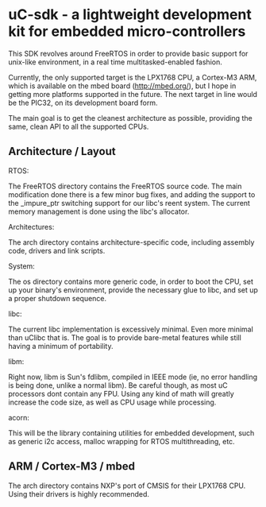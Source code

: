 
uC-sdk - a lightweight development kit for embedded micro-controllers
=====================================================================

This SDK revolves around FreeRTOS in order to provide basic support for
unix-like environment, in a real time multitasked-enabled fashion.

Currently, the only supported target is the LPX1768 CPU, a Cortex-M3 ARM,
which is available on the mbed board (http://mbed.org/), but I hope in
getting more platforms supported in the future. The next target in line
would be the PIC32, on its development board form.

The main goal is to get the cleanest architecture as possible, providing
the same, clean API to all the supported CPUs.


Architecture / Layout
---------------------

RTOS:

The FreeRTOS directory contains the FreeRTOS source code. The main
modification done there is a few minor bug fixes, and adding the support
to the _impure_ptr switching support for our libc's reent system. The current
memory management is done using the libc's allocator.

Architectures:

The arch directory contains architecture-specific code, including assembly
code, drivers and link scripts.

System:

The os directory contains more generic code, in order to boot the CPU, set up
your binary's environment, provide the necessary glue to libc, and set up
a proper shutdown sequence.

libc:

The current libc implementation is excessively minimal. Even more minimal than
uClibc that is. The goal is to provide bare-metal features while still having
a minimum of portability.

libm:

Right now, libm is Sun's fdlibm, compiled in IEEE mode (ie, no error handling
is being done, unlike a normal libm). Be careful though, as most uC processors
dont contain any FPU. Using any kind of math will greatly increase the code
size, as well as CPU usage while processing.

acorn:

This will be the library containing utilities for embedded development, such as
generic i2c access, malloc wrapping for RTOS multithreading, etc.


ARM / Cortex-M3 / mbed
----------------------

The arch directory contains NXP's port of CMSIS for their LPX1768 CPU. Using
their drivers is highly recommended.
